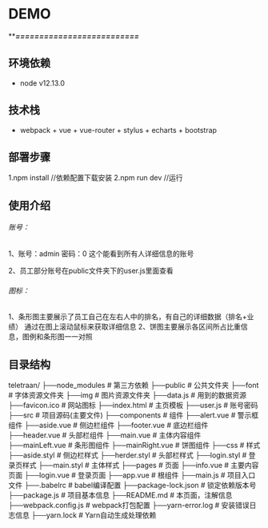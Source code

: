 # DEMO
*******************==========================*****************
## 环境依赖
 
 * node v12.13.0

## 技术栈

 * webpack + vue + vue-router + stylus + echarts + bootstrap

## 部署步骤

 1.npm install //依赖配置下载安装
 2.npm run dev //运行

## 使用介绍

 ###### 账号：

   1、账号：admin 密码：0 这个能看到所有人详细信息的账号

   2、员工部分账号在public文件夹下的user.js里面查看
 ###### 图标：
   1、条形图主要展示了员工自己在左右人中的排名，有自己的详细数据（排名+业绩）
      通过在图上滚动鼠标来获取详细信息
   2、饼图主要展示各区间所占比重信息，图例和条形图一一对照


## 目录结构

teletraan/
   ├──node_modules                           # 第三方依赖
   ├──public                                 # 公共文件夹
   ├──font                                   # 字体资源文件夹
   ├──img                                    # 图片资源文件夹
   ├──data.js                                # 用到的数据资源
   ├──favicon.ico                            # 网站图标
   ├──index.html                             # 主页模板
   ├──user.js                                # 账号密码
   ├──src                                    # 项目源码(主要文件)
      ├──components                          # 组件
         ├──alert.vue                        # 警示框组件
         ├──aside.vue                        # 侧边栏组件
         ├──footer.vue                       # 底边栏组件
         ├──header.vue                       # 头部栏组件
         ├──main.vue                         # 主体内容组件
         ├──mainLeft.vue                     # 条形图组件
         ├──mainRight.vue                    # 饼图组件
      ├──css                                 # 样式
         ├──aside.styl                       # 侧边栏样式
         ├──herder.styl                      # 头部栏样式
         ├──login.styl                       # 登录页样式
         ├──main.styl                        # 主体样式
      ├──pages                               # 页面
         ├──info.vue                         # 主要内容页面
         ├──login.vue                        # 登录页面
      ├──app.vue                             # 根组件
      ├──main.js                             # 项目入口文件
   ├──.babelrc                               # babel编译配置
   ├──package-lock.json                      # 锁定依赖版本号
   ├──package.js                             # 项目基本信息
   ├──README.md                              # 本页面，注解信息
   ├──webpack.config.js                      # webpack打包配置
   ├──yarn-error.log                         # 安装错误日志信息
   ├──yarn.lock                              # Yarn自动生成处理依赖


